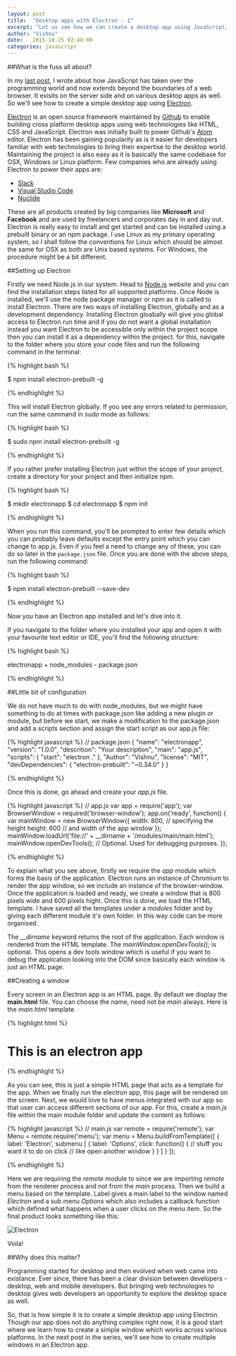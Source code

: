 ```yaml
---
layout: post
title:  "Desktop apps with Electron - 1"
excerpt: "Let us see how we can create a desktop app using JavaScript, HTML and CSS using Electron framework."
author: "Vishnu"
date:   2015-10-25 02:48:00
categories: javascript
---
```

##What is the fuss all about?

In my [last post](http://neoelemento.com/blog/2015/10/24/javascript-everywhere/), I wrote about how JavaScript has taken over the programming world and now extends beyond the boundaries of a web browser. It exisits on the server side and on various desktop apps as well. So we'll see how to create a simple desktop app using [Electron](http://electron.atom.io).

[Electron](http://electron.atom.io) is an open source framework maintained by [Github](http://github.com) to enable building cross platform desktop apps using web technologies like HTML, CSS and JavaScript. Electron was initially built to power Github's [Atom](http://atom.io) editor. Electron has been gaining popularity as is it easier for developers familiar with web technologies to bring their expertise to the desktop world. Maintaining the project is also easy as it is basically the same codebase for OSX, Windows or Linux platform. Few companies who are already using Electron to power their apps are:

- [Slack](https://slack.com/)
- [Visual Studio Code](https://code.visualstudio.com/)
- [Nuclide](http://nuclide.io/)

These are all products created by big companies like **Microsoft** and **Facebook** and are used by freelancers and corporates day in and day out. Electron is really easy to install and get started and can be installed using a prebuilt binary or an npm package. I use Linux as my primary operating system, so I shall follow the conventions for Linux which should be almost the same for OSX as both are Unix based systems. For Windows, the procedure might be a bit different. 

##Setting up Electron

Firstly we need Node.js in our system. Head to [Node.js](http://nodejs.org) website and you can find the installation steps listed for all supported platforms. Once Node is installed, we'll use the node package manager or npm as it is called to install Electron. There are two ways of installing Electron, globally and as a development dependency. Installing Electron gloabally will give you global access to Electron run time and if you do not want a global installation instead you want Electron to be accessible only within the project scope then you can install it as a dependency within the project. for this, navigate to the folder where you store your code files and run the following command in the terminal:

{% highlight bash %}

$ npm install electron-prebuilt -g

{% endhighlight %}

This will install Electron globally. If you see any errors related to permission, run the same command in *sudo* mode as follows:

{% highlight bash %}

$ sudo npm install electron-prebuilt -g

{% endhighlight %}

If you rather prefer installing Electron just within the scope of your project, create a directory for your project and then initialize npm.

{% highlight bash %}

$ mkdir electronapp
$ cd electronapp
$ npm init

{% endhighlight %}

When you run this command, you'll be prompted to enter few details which you can probably leave defaults except the entry point which you can change to app.js. Even if you feel a need to change any of these, you can do so later in the `package.json` file. Once you are done with the above steps, run the following command:

{% highlight bash %}

$ npm install electron-prebuilt --save-dev

{% endhighlight %}

Now you have an Electron app installed and let's dive into it.

If you navigate to the folder where you installed your app and open it with your favourite text editor or IDE, you'll find the following structure:

{% highlight bash %}

electronapp
	+ node_modules
	-  package.json	

{% endhighlight %}

##Little bit of configuration

We do not have much to do with node_modules, but we might have something to do at times with package.json like adding a new plugin or module, but before we start, we make a modification to the package.json and add a scripts section and assign the start script as our app.js file:

{% highlight javascript %}
// package.json
{
  "name": "electronapp",
  "version": "1.0.0",
  "descrition": "Your description",
  "main": "app.js",
  "scripts": {
    "start": "electron ."
  },
  "Author": "Vishnu",
  "license": "MIT",
  "devDependencies": {
    "electron-prebuilt": "~0.34.0"
  }
}	

{% endhighlight %}

Once this is done, go ahead and create your *app.js* file.

{% highlight javascript %}
// app.js
var app = require('app');
var BrowserWindow = required('browser-window');
app.on('ready', function() {
  var mainWindow = new BrowserWindow({
    width: 800, // specifying the height
    height: 600 // and width of the app window
  });
  mainWindow.loadUrl('file://' + __dirname + '/modules/main/main.html');
  mainWindow.openDevTools(); // Optional. Used for debugging purposes.
});

{% endhighlight %}

To explain what you see above, firstly we require the *app* module which forms the basis of the application. Electron runs an instance of Chromium to render the app window, so we include an instance of the browser-window. Once the application is loaded and ready, we create a window that is 800 pixels wide and 600 pixels hight. Once this is done, we load the HTML template. I have saved all the templates under a *modules* folder and by giving each different module it's own folder. In this way code can be more organised.

The *__dirname* keyword returns the root of the application. Each window is rendered from the HTML template. The *mainWindow.openDevTools();* is optional. This opens a dev tools window which is useful if you want to debug the application looking into the DOM since basically each window is just an HTML page. 

##Creating a window

Every screen in an Electron app is an HTML page. By default we display the **main.html** file. You can choose the name, need not be *main* always. Here is the *main.html* template

{% highlight html %}
<!-- main.html -->
<!DOCTYPE html>
<html lang="en">
<head>
  <meta charset="UTF-8">
</head>
<body class="">

  <h1> This is an electron app </h1>  
  
</body>
</html>

{% endhighlight %}

As you can see, this is just a simple HTML page that acts as a template for the app. When we finally run the electron app, this page will be rendered on the screen. Next, we would love to have menus integrated with our app so that user can access different sections of our app. For this, create a *main.js* file within the main module folder and update the content as follows:

{% highlight javascript %}
// main.js
var remote = require('remote');
var Menu = remote.require('menu');
var menu = Menu.buildFromTemplate([
  {
    label: 'Electron',
    submenu [
      {
        label: 'Options',
        click: function() {
          // stuff you want it to do on click
          // like open another window
        }
      }
    ]
  }
]);

{% endhighlight %}

Here we are requiring the *remote* module to since we are importing *remote* from the renderer process and not from the *main* process. Then we build a menu based on the template. Label gives a main label to the window named *Electron* and a sub menu *Options* which also includes a callback function which defined what happens when a user clicks on the menu item. So the final product looks something like this:

![Electron](https://farm1.staticflickr.com/626/21877277554_86eb77b328_b.jpg)

Voila!

##Why does this matter?

Programming started for desktop and then evolved when web came into existance. Ever since, there has been a clear division between developers - desktop, web and mobile developers. But bringing web technologies to desktop gives web developers an opportunity to explore the desktop space as well.

So, that is how simple it is to create a simple desktop app using Electron. Though our app does not do anything complex right now, it is a good start where we learn how to create a simple window which works across various platforms. In the next post in the series, we'll see how to create multiple windows in an Electron app.